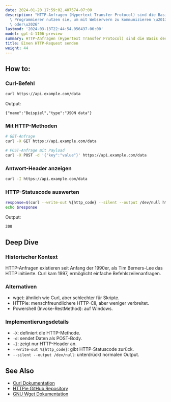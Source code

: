 ```yaml
---
date: 2024-01-20 17:59:02.407574-07:00
description: "HTTP-Anfragen (Hypertext Transfer Protocol) sind die Basis des Webs.\
  \ Programmierer nutzen sie, um mit Webservern zu kommunizieren \u2013 Daten abfragen\
  \ oder\u2026"
lastmod: '2024-03-13T22:44:54.056437-06:00'
model: gpt-4-1106-preview
summary: HTTP-Anfragen (Hypertext Transfer Protocol) sind die Basis des Webs.
title: Einen HTTP-Request senden
weight: 44
---
```


## How to:


### Curl-Befehl
```Bash
curl https://api.example.com/data
```
Output:
```
{"name":"Beispiel","type":"JSON data"}
```

### Mit HTTP-Methoden
```Bash
# GET-Anfrage
curl -X GET https://api.example.com/data

# POST-Anfrage mit Payload
curl -X POST -d '{"key":"value"}' https://api.example.com/data
```

### Antwort-Header anzeigen
```Bash
curl -I https://api.example.com/data
```

### HTTP-Statuscode auswerten
```Bash
response=$(curl --write-out %{http_code} --silent --output /dev/null https://api.example.com/data)
echo $response
```
Output:
```
200
```

## Deep Dive


### Historischer Kontext
HTTP-Anfragen existieren seit Anfang der 1990er, als Tim Berners-Lee das HTTP initiierte. Curl kam 1997, ermöglicht einfache Befehlszeilenanfragen.

### Alternativen
- wget: ähnlich wie Curl, aber schlechter für Skripte.
- HTTPie: menschfreundlichere HTTP-Cli, aber weniger verbreitet.
- Powershell (Invoke-RestMethod): auf Windows.

### Implementierungsdetails
- `-X`: definiert die HTTP-Methode.
- `-d`: sendet Daten als POST-Body.
- `-I`: zeigt nur HTTP-Header an.
- `--write-out %{http_code}`: gibt HTTP-Statuscode zurück.
- `--silent --output /dev/null`: unterdrückt normalen Output.

## See Also
- [Curl Dokumentation](https://curl.haxx.se/docs/manual.html)
- [HTTPie GitHub Repository](https://github.com/httpie/httpie)
- [GNU Wget Dokumentation](https://www.gnu.org/software/wget/manual/wget.html)
